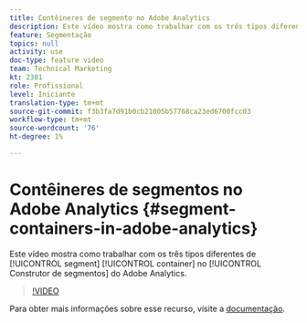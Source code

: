 ```yaml
---
title: Contêineres de segmento no Adobe Analytics
description: Este vídeo mostra como trabalhar com os três tipos diferentes de contêiner de segmento no Construtor de segmento do Adobe Analytics.
feature: Segmentação
topics: null
activity: use
doc-type: feature video
team: Technical Marketing
kt: 2301
role: Profissional
level: Iniciante
translation-type: tm+mt
source-git-commit: f3b3fa7d91b0cb21005b57768ca23ed6700fcc03
workflow-type: tm+mt
source-wordcount: '76'
ht-degree: 1%

---
```



#   Contêineres de segmentos no Adobe Analytics  {#segment-containers-in-adobe-analytics}

Este vídeo mostra como trabalhar com os três tipos diferentes de [!UICONTROL segment] [!UICONTROL container] no [!UICONTROL Construtor de segmentos] do Adobe Analytics.

>[!VIDEO](https://video.tv.adobe.com/v/25401/?quality=12)

Para obter mais informações sobre esse recurso, visite a [documentação](https://marketing.adobe.com/resources/help/en_US/analytics/segment/index.html?f=seg_build_ui).
